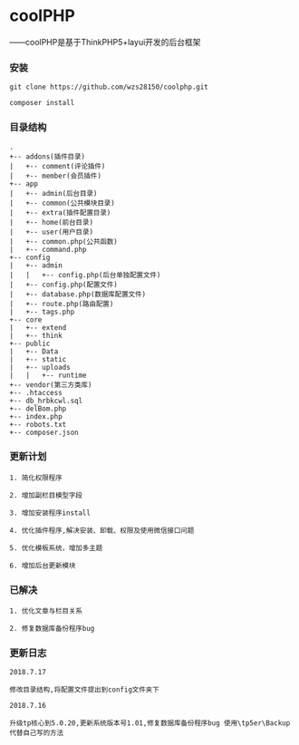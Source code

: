 # coolPHP
——coolPHP是基于ThinkPHP5+layui开发的后台框架

### 安装
```
git clone https://github.com/wzs28150/coolphp.git

composer install
```
### 目录结构


```
.
+-- addons(插件目录)
|   +-- comment(评论插件)
|   +-- member(会员插件)
+-- app
|   +-- admin(后台目录)
|   +-- common(公共模块目录)
|   +-- extra(插件配置目录)
|   +-- home(前台目录)
|   +-- user(用户目录)
|   +-- common.php(公共函数)
|   +-- command.php
+-- config
|   +-- admin
|   |   +-- config.php(后台单独配置文件)
|   +-- config.php(配置文件)
|   +-- database.php(数据库配置文件)
|   +-- route.php(路由配置)
|   +-- tags.php
+-- core
|   +-- extend
|   +-- think
+-- public
|   +-- Data
|   +-- static
|   +-- uploads
|   |   +-- runtime
+-- vendor(第三方类库)
+-- .htaccess
+-- db_hrbkcwl.sql
+-- delBom.php
+-- index.php
+-- robots.txt
+-- composer.json
```

### 更新计划


    1. 简化权限程序

    2. 增加副栏目模型字段

    3. 增加安装程序install

    4. 优化插件程序,解决安装、卸载、权限及使用微信接口问题

    5. 优化模板系统，增加多主题

    6. 增加后台更新模块

### 已解决


    1. 优化文章与栏目关系

    2. 修复数据库备份程序bug

### 更新日志

```
2018.7.17   

修改目录结构,将配置文件提出到config文件夹下
```   

```
2018.7.16

升级tp核心到5.0.20,更新系统版本号1.01,修复数据库备份程序bug 使用\tp5er\Backup代替自己写的方法
```
